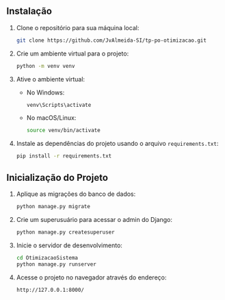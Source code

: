 ## Instalação

1. Clone o repositório para sua máquina local:

    ```bash
    git clone https://github.com/JvAlmeida-SI/tp-po-otimizacao.git
    ```

2. Crie um ambiente virtual para o projeto:

    ```bash
    python -m venv venv
    ```

3. Ative o ambiente virtual:

    - No Windows:

        ```bash
        venv\Scripts\activate
        ```

    - No macOS/Linux:

        ```bash
        source venv/bin/activate
        ```

4. Instale as dependências do projeto usando o arquivo `requirements.txt`:

    ```bash
    pip install -r requirements.txt
    ```

## Inicialização do Projeto

1. Aplique as migrações do banco de dados:

    ```bash
    python manage.py migrate
    ```

2. Crie um superusuário para acessar o admin do Django:

    ```bash
    python manage.py createsuperuser
    ```

3. Inicie o servidor de desenvolvimento:

    ```bash
    cd OtimizacaoSistema
    python manage.py runserver
    ```

4. Acesse o projeto no navegador através do endereço:

    ```bash
    http://127.0.0.1:8000/
    ```
